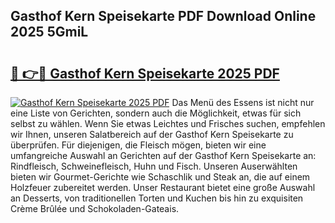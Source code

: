 ## Gasthof Kern Speisekarte PDF Download Online 2025 5GmiL

# <h2><a href="http://gc6iho.nevu.top/?p=Gasthof+Kern+Speisekarte">🔗 👉🔴 Gasthof Kern Speisekarte 2025 PDF</a></h2>

[![Gasthof Kern Speisekarte 2025 PDF](https://i.imgur.com/dBaPXMq.png)](http://gc6iho.nevu.top/?p=Gasthof+Kern+Speisekarte)
Das Menü des Essens ist nicht nur eine Liste von Gerichten, sondern auch die Möglichkeit, etwas für sich selbst zu wählen. Wenn Sie etwas Leichtes und Frisches suchen, empfehlen wir Ihnen, unseren Salatbereich auf der Gasthof Kern Speisekarte zu überprüfen. Für diejenigen, die Fleisch mögen, bieten wir eine umfangreiche Auswahl an Gerichten auf der Gasthof Kern Speisekarte an: Rindfleisch, Schweinefleisch, Huhn und Fisch. Unseren Auserwählten bieten wir Gourmet-Gerichte wie Schaschlik und Steak an, die auf einem Holzfeuer zubereitet werden. Unser Restaurant bietet eine große Auswahl an Desserts, von traditionellen Torten und Kuchen bis hin zu exquisiten Crème Brûlée und Schokoladen-Gateais.
